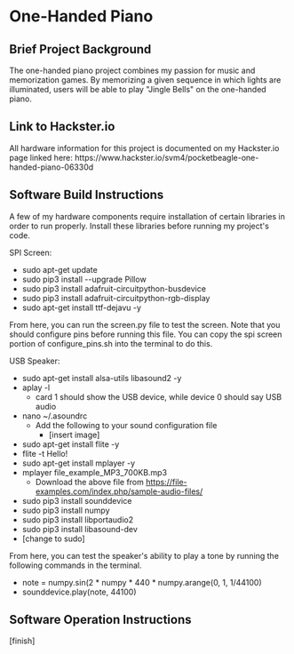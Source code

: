 <h1> One-Handed Piano </h1>
<h2> Brief Project Background </h2>
The one-handed piano project combines my passion for music and memorization games. By memorizing a given sequence in which lights are illuminated, users will be able to play "Jingle Bells" on the one-handed piano. 
<h2> Link to Hackster.io </h2>
All hardware information for this project is documented on my Hackster.io page linked here: https://www.hackster.io/svm4/pocketbeagle-one-handed-piano-06330d
<h2> Software Build Instructions </h2>
A few of my hardware components require installation of certain libraries in order to run properly. Install these libraries before running my project's code. 

SPI Screen:
- sudo apt-get update
- sudo pip3 install --upgrade Pillow
- sudo pip3 install adafruit-circuitpython-busdevice
- sudo pip3 install adafruit-circuitpython-rgb-display
- sudo apt-get install ttf-dejavu -y

From here, you can run the screen.py file to test the screen. Note that you should configure pins before running this file. You can copy the spi screen portion of configure_pins.sh into the terminal to do this. 

USB Speaker:

- sudo apt-get install alsa-utils libasound2 -y
- aplay -l
  - card 1 should show the USB device, while device 0 should say USB audio
- nano ~/.asoundrc
  - Add the following to your sound configuration file
      - [insert image]
- sudo apt-get install flite -y
- flite -t Hello!
- sudo apt-get install mplayer -y
- mplayer file_example_MP3_700KB.mp3
  - Download the above file from https://file-examples.com/index.php/sample-audio-files/
- sudo pip3 install sounddevice
- sudo pip3 install numpy
- sudo pip3 install libportaudio2
- sudo pip3 install libasound-dev
- [change to sudo]

From here, you can test the speaker's ability to play a tone by running the following commands in the terminal.

- note = numpy.sin(2 * numpy * 440 * numpy.arange(0, 1, 1/44100)
- sounddevice.play(note, 44100)
  
<h2> Software Operation Instructions </h2>
[finish]
